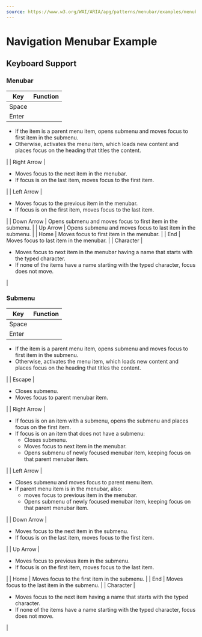 ```yaml
---
source: https://www.w3.org/WAI/ARIA/apg/patterns/menubar/examples/menubar-navigation/
---
```

Navigation Menubar Example
==========================

Keyboard Support
----------------

### Menubar

| Key | Function |
| --- | --- |
| Space  
Enter | 
*   If the item is a parent menu item, opens submenu and moves focus to first item in the submenu.
*   Otherwise, activates the menu item, which loads new content and places focus on the heading that titles the content.

 |
| Right Arrow | 

*   Moves focus to the next item in the menubar.
*   If focus is on the last item, moves focus to the first item.

 |
| Left Arrow | 

*   Moves focus to the previous item in the menubar.
*   If focus is on the first item, moves focus to the last item.

 |
| Down Arrow | Opens submenu and moves focus to first item in the submenu. |
| Up Arrow | Opens submenu and moves focus to last item in the submenu. |
| Home | Moves focus to first item in the menubar. |
| End | Moves focus to last item in the menubar. |
| Character | 

*   Moves focus to next item in the menubar having a name that starts with the typed character.
*   If none of the items have a name starting with the typed character, focus does not move.

 |

### Submenu

| Key | Function |
| --- | --- |
| Space  
Enter | 
*   If the item is a parent menu item, opens submenu and moves focus to first item in the submenu.
*   Otherwise, activates the menu item, which loads new content and places focus on the heading that titles the content.

 |
| Escape | 

*   Closes submenu.
*   Moves focus to parent menubar item.

 |
| Right Arrow | 

*   If focus is on an item with a submenu, opens the submenu and places focus on the first item.
*   If focus is on an item that does not have a submenu:
    *   Closes submenu.
    *   Moves focus to next item in the menubar.
    *   Opens submenu of newly focused menubar item, keeping focus on that parent menubar item.

 |
| Left Arrow | 

*   Closes submenu and moves focus to parent menu item.
*   If parent menu item is in the menubar, also:
    *   moves focus to previous item in the menubar.
    *   Opens submenu of newly focused menubar item, keeping focus on that parent menubar item.

 |
| Down Arrow | 

*   Moves focus to the next item in the submenu.
*   If focus is on the last item, moves focus to the first item.

 |
| Up Arrow | 

*   Moves focus to previous item in the submenu.
*   If focus is on the first item, moves focus to the last item.

 |
| Home | Moves focus to the first item in the submenu. |
| End | Moves focus to the last item in the submenu. |
| Character | 

*   Moves focus to the next item having a name that starts with the typed character.
*   If none of the items have a name starting with the typed character, focus does not move.

 |